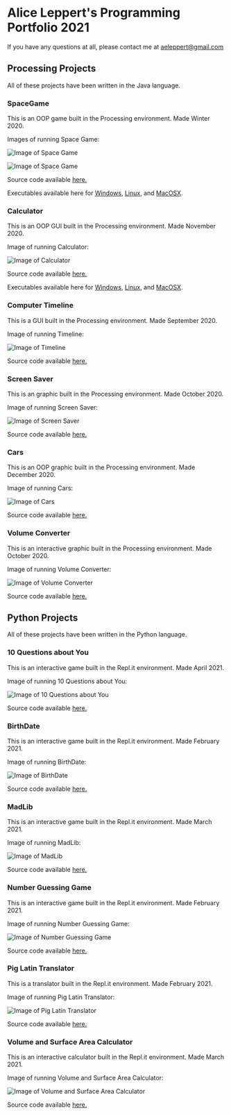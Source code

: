 # Alice Leppert's Programming Portfolio 2021

If you have any questions at all, please contact me at [aeleppert@gmail.com](mailto:aeleppert@gmail.com)

## Processing Projects

All of these projects have been written in the Java language.

### SpaceGame
This is an OOP game built in the Processing environment. Made Winter 2020.

Images of running Space Game:

![Image of Space Game](https://github.com/Aeleppert/programmingportfolio/blob/gh-pages/images/SpaceGame/SpaceGame1.png?raw=true)

![Image of Space Game](https://github.com/Aeleppert/programmingportfolio/blob/gh-pages/images/SpaceGame/SpaceGame2.png?raw=true)

Source code available [here.](https://github.com/Aeleppert/programmingportfolio/tree/gh-pages/src/SpaceGameFinal)

Executables available here for
[Windows](https://github.com/Aeleppert/programmingportfolio/blob/gh-pages/src/SpaceGameFinal/application.windows64.zip),
[Linux](https://github.com/Aeleppert/programmingportfolio/blob/gh-pages/src/SpaceGameFinal/application.linux64.zip), and
[MacOSX](https://github.com/Aeleppert/programmingportfolio/blob/gh-pages/src/SpaceGameFinal/application.macosx.zip).


### Calculator
This is an OOP GUI built in the Processing environment. Made November 2020.

Image of running Calculator:

![Image of Calculator](https://github.com/Aeleppert/programmingportfolio/blob/gh-pages/images/Calculator.png?raw=true)

Source code available [here.](https://github.com/Aeleppert/programmingportfolio/tree/gh-pages/src/Calculator)

Executables available here for
[Windows](https://github.com/Aeleppert/programmingportfolio/blob/gh-pages/src/Calculator/application.windows64.zip),
[Linux](https://github.com/Aeleppert/programmingportfolio/blob/gh-pages/src/Calculator/application.linux64.zip), and
[MacOSX](https://github.com/Aeleppert/programmingportfolio/blob/gh-pages/src/Calculator/application.macosx.zip).


### Computer Timeline
This is a GUI built in the Processing environment. Made September 2020.

Image of running Timeline:

![Image of Timeline](https://github.com/Aeleppert/programmingportfolio/blob/gh-pages/images/Timeline.png?raw=true)

Source code available [here.](https://github.com/Aeleppert/programmingportfolio/tree/gh-pages/src/ComputerTimeline)


### Screen Saver
This is an graphic built in the Processing environment. Made October 2020.

Image of running Screen Saver:

![Image of Screen Saver](https://github.com/Aeleppert/programmingportfolio/blob/gh-pages/images/ScreenSaver.png?raw=true)

Source code available [here.](https://github.com/Aeleppert/programmingportfolio/tree/gh-pages/src/ScreenSaver)


### Cars
This is an OOP graphic built in the Processing environment. Made December 2020.

Image of running Cars:

![Image of Cars](https://github.com/Aeleppert/programmingportfolio/blob/gh-pages/images/Cars.png?raw=true)

Source code available [here.](https://github.com/Aeleppert/programmingportfolio/tree/gh-pages/src/CarsScreenSaver)


### Volume Converter
This is an interactive graphic built in the Processing environment. Made October 2020.

Image of running Volume Converter:

![Image of Volume Converter](https://github.com/Aeleppert/programmingportfolio/blob/gh-pages/images/Convertr.png?raw=true)

Source code available [here.](https://github.com/Aeleppert/programmingportfolio/tree/gh-pages/src/VolumeConverter)

## Python Projects

All of these projects have been written in the Python language.

### 10 Questions about You
This is an interactive game built in the Repl.it environment. Made April 2021.

Image of running 10 Questions about You:

![Image of 10 Questions about You](https://github.com/Aeleppert/programmingportfolio/blob/gh-pages/images/10questions.png?raw=true)

Source code available [here.](https://github.com/Aeleppert/programmingportfolio/tree/gh-pages/src/IOQ)

### BirthDate
This is an interactive game built in the Repl.it environment. Made February 2021.

Image of running BirthDate:

![Image of BirthDate](https://github.com/Aeleppert/programmingportfolio/blob/gh-pages/images/Birthdate.png?raw=true)

Source code available [here.](https://github.com/Aeleppert/programmingportfolio/tree/gh-pages/src/Birthdate)

### MadLib
This is an interactive game built in the Repl.it environment. Made March 2021.

Image of running MadLib:

![Image of MadLib](https://github.com/Aeleppert/programmingportfolio/blob/gh-pages/images/Madlib.png?raw=true)

Source code available [here.](https://github.com/Aeleppert/programmingportfolio/tree/gh-pages/src/Madlib)

### Number Guessing Game
This is an interactive game built in the Repl.it environment. Made February 2021.

Image of running Number Guessing Game:

![Image of Number Guessing Game](https://github.com/Aeleppert/programmingportfolio/blob/gh-pages/images/NumberGuess.png?raw=true)

Source code available [here.](https://github.com/Aeleppert/programmingportfolio/tree/gh-pages/src/NumberGuess)

### Pig Latin Translator
This is a translator built in the Repl.it environment. Made February 2021.

Image of running Pig Latin Translator:

![Image of Pig Latin Translator](https://github.com/Aeleppert/programmingportfolio/blob/gh-pages/images/PigLatinTrans.png?raw=true)

Source code available [here.](https://github.com/Aeleppert/programmingportfolio/tree/gh-pages/src/PigLatinTrans)

### Volume and Surface Area Calculator
This is an interactive calculator built in the Repl.it environment. Made March 2021.

Image of running Volume and Surface Area Calculator:

![Image of Volume and Surface Area Calculator](https://github.com/Aeleppert/programmingportfolio/blob/gh-pages/images/VolumeArea.png?raw=true)

Source code available [here.](https://github.com/Aeleppert/programmingportfolio/tree/gh-pages/src/VolumeArea)

